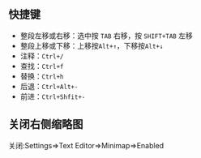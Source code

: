 ## 快捷键

- 整段左移或右移：选中按 `TAB` 右移，按 `SHIFT+TAB` 左移
- 整段上移或下移：上移按`Alt+↑`，下移按`Alt+↓`
- 注释：`Ctrl+/`
- 查找：`Ctrl+f`
- 替换：`Ctrl+h`
- 后退：`Ctrl+Alt+-`
- 前进：`Ctrl+Shfit+-`

## 关闭右侧缩略图

关闭:Settings=>Text Editor=>Minimap=>Enabled
